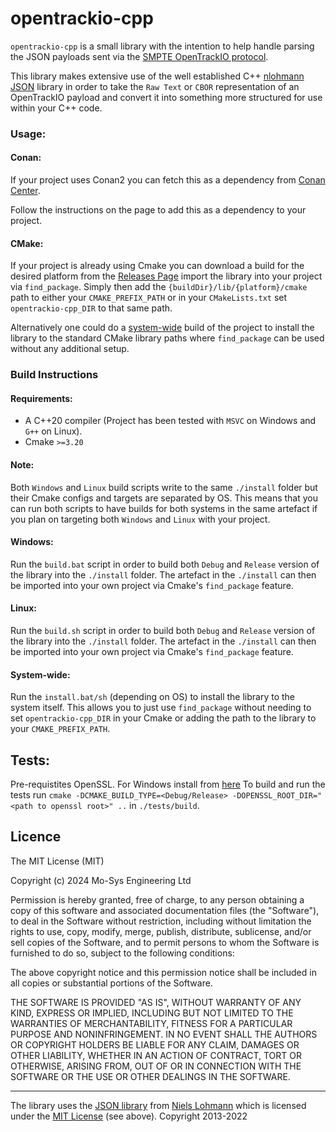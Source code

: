 # opentrackio-cpp

`opentrackio-cpp` is a small library with the intention to help handle parsing the JSON
payloads sent via the [SMPTE OpenTrackIO protocol](https://www.opentrackio.org/).

This library makes extensive use of the well established C++ [nlohmann JSON](https://github.com/nlohmann/json) library
in order to take the `Raw Text` or `CBOR` representation of an OpenTrackIO payload and convert it into something more
structured for use within your C++ code.

### Usage:

#### Conan:

If your project uses Conan2 you can fetch this as a dependency from [Conan Center](https://conan.io/center/recipes/opentrackio-cpp).

Follow the instructions on the page to add this as a dependency to your project.

#### CMake:

If your project is already using Cmake you can download a build for the desired platform from the 
[Releases Page](https://github.com/mosys/opentrackio-cpp/releases) import the library into your project via `find_package`.
Simply then add the `{buildDir}/lib/{platform}/cmake` path to either your `CMAKE_PREFIX_PATH` or in your `CMakeLists.txt`
set `opentrackio-cpp_DIR` to that same path.

Alternatively one could do a [system-wide](#system-wide) build of the project to install the library to the standard CMake
library paths where `find_package` can be used without any additional setup.

### Build Instructions

#### Requirements:

 - A C++20 compiler (Project has been tested with `MSVC` on Windows and `G++` on Linux).
 - Cmake `>=3.20`

#### Note:

Both `Windows` and `Linux` build scripts write to the same `./install` folder but their Cmake configs and targets
are separated by OS. This means that you can run both scripts to have builds for both systems in the same artefact
if you plan on targeting both `Windows` and `Linux` with your project.

#### Windows:

Run the `build.bat` script in order to build both `Debug` and `Release` version of the library into the 
`./install` folder. The artefact in the `./install` can then be imported into your own project via Cmake's
`find_package` feature.

#### Linux:

Run the `build.sh` script in order to build both `Debug` and `Release` version of the library into the
`./install` folder. The artefact in the `./install` can then be imported into your own project via Cmake's
`find_package` feature.

#### System-wide:

Run the `install.bat/sh` (depending on OS) to install the library to the system itself. This allows you to just use
`find_package` without needing to set `opentrackio-cpp_DIR` in your Cmake or adding the path to the library to your
`CMAKE_PREFIX_PATH`.

## Tests:

Pre-requistites OpenSSL. For Windows install from [here](https://slproweb.com/products/Win32OpenSSL.html)
To build and run the tests run `cmake -DCMAKE_BUILD_TYPE=<Debug/Release> -DOPENSSL_ROOT_DIR="<path to openssl root>" ..` in `./tests/build`.

## Licence

The MIT License (MIT)

Copyright (c) 2024 Mo-Sys Engineering Ltd

Permission is hereby granted, free of charge, to any person obtaining a copy
of this software and associated documentation files (the "Software"), to deal
in the Software without restriction, including without limitation the rights
to use, copy, modify, merge, publish, distribute, sublicense, and/or sell
copies of the Software, and to permit persons to whom the Software is
furnished to do so, subject to the following conditions:

The above copyright notice and this permission notice shall be included in all
copies or substantial portions of the Software.

THE SOFTWARE IS PROVIDED "AS IS", WITHOUT WARRANTY OF ANY KIND, EXPRESS OR
IMPLIED, INCLUDING BUT NOT LIMITED TO THE WARRANTIES OF MERCHANTABILITY,
FITNESS FOR A PARTICULAR PURPOSE AND NONINFRINGEMENT. IN NO EVENT SHALL THE
AUTHORS OR COPYRIGHT HOLDERS BE LIABLE FOR ANY CLAIM, DAMAGES OR OTHER
LIABILITY, WHETHER IN AN ACTION OF CONTRACT, TORT OR OTHERWISE, ARISING FROM,
OUT OF OR IN CONNECTION WITH THE SOFTWARE OR THE USE OR OTHER DEALINGS IN THE
SOFTWARE.

***

The library uses the [JSON library](https://github.com/nlohmann/json) from [Niels Lohmann](https://nlohmann.me) which is licensed under the 
[MIT License](https://opensource.org/licenses/MIT) (see above). Copyright 2013-2022
